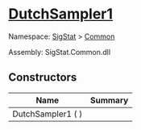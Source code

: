 # [DutchSampler1](./DutchSampler1.md)

Namespace: [SigStat]() > [Common]()

Assembly: SigStat.Common.dll


## Constructors

| Name | Summary | 
| --- | --- | 
| DutchSampler1 (  ) |  | 


